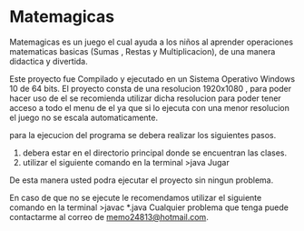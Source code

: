 # Matemagicas
Matemagicas es un juego el cual ayuda a los niños al aprender operaciones matematicas basicas (Sumas , Restas y Multiplicacion), de una manera didactica y divertida.

Este proyecto fue Compilado y ejecutado en un Sistema Operativo Windows 10 de 64 bits.
El proyecto consta de una resolucion 1920x1080 , para poder hacer uso de el se recomienda utilizar dicha resolucion para poder tener acceso a todo el menu de el ya que si lo ejecuta con una menor resolucion el juego no se escala automaticamente.

para la ejecucion del programa se debera realizar los siguientes pasos.

1) debera estar en el directorio principal donde se encuentran las clases.
2) utilizar el siguiente comando en la terminal >java Jugar

De esta manera usted podra ejecutar el proyecto sin ningun problema.

En caso de que no se ejecute le recomendamos utilizar el siguiente comando en la terminal >javac *.java
Cualquier problema que tenga puede contactarme al correo de memo24813@hotmail.com.
